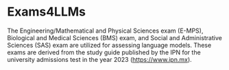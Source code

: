 # Exams4LLMs
The Engineering/Mathematical and Physical Sciences exam (E-MPS), Biological and Medical Sciences (BMS) exam, and Social and Administrative Sciences (SAS) exam are utilized for assessing language models. These exams are derived from the study guide published by the IPN for the university admissions test in the year 2023 (https://www.ipn.mx).
